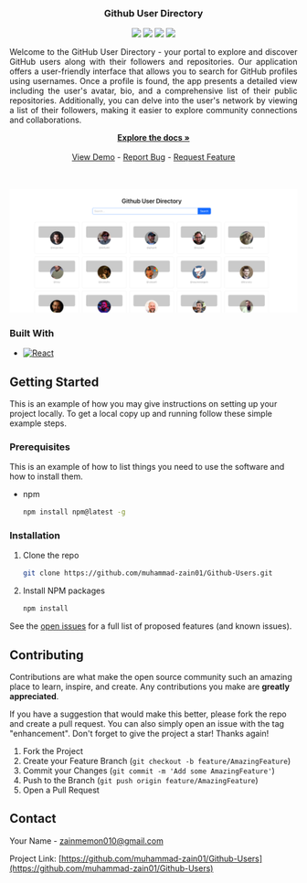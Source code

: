<br />
<div align="center">

<h3 align="center">Github User Directory</h3>
<div>
    <a href="https://github.com/muhammad-zain01/Github-Users/graphs/contributors"><img src="https://img.shields.io/github/contributors/muhammad-zain01/Github-Users.svg?style=for-the-badge" /></a>
    <a href="https://github.com/muhammad-zain01/Github-Users/network/members"><img src="https://img.shields.io/github/forks/muhammad-zain01/Github-Users.svg?style=for-the-badge" /></a>
    <a href="https://github.com/muhammad-zain01/Github-Users/stargazers"><img src="https://img.shields.io/github/stars/muhammad-zain01/Github-Users.svg?style=for-the-badge" /></a>
    <a href="https://github.com/muhammad-zain01/Github-Users/issues"><img src="https://img.shields.io/github/issues/muhammad-zain01/Github-Users.svg?style=for-the-badge" /></a>
</div>

  <p align="center" style="text-align: justify;">
    Welcome to the GitHub User Directory - your portal to explore and discover GitHub users along with their followers and repositories. Our application offers a user-friendly interface that allows you to search for GitHub profiles using usernames. Once a profile is found, the app presents a detailed view including the user's avatar, bio, and a comprehensive list of their public repositories. Additionally, you can delve into the user's network by viewing a list of their followers, making it easier to explore community connections and collaborations.
  </p>
    <a href="https://github.com/muhammad-zain01/Github-Users"><strong>Explore the docs »</strong></a>
    <br />
    <br />
    <a href="https://muhammad-zain01.github.io/Github-Users/">View Demo</a>
    -
    <a href="https://github.com/muhammad-zain01/Github-Users/issues">Report Bug</a>
    -
    <a href="https://github.com/muhammad-zain01/Github-Users/issues">Request Feature</a>
    <br />
    <br />
    <br />
</div>


[![Product Name Screen Shot][product-screenshot]](https://example.com)

### Built With

<!-- * [![Next][Next.js]][Next-url] -->
* [![React][React.js]][React-url]
<!-- * [![Vue][Vue.js]][Vue-url] -->
<!-- * [![Angular][Angular.io]][Angular-url] -->
<!-- * [![Svelte][Svelte.dev]][Svelte-url] -->
<!-- * [![Laravel][Laravel.com]][Laravel-url] -->
<!-- * [![Bootstrap][Bootstrap.com]][Bootstrap-url] -->
<!-- * [![JQuery][JQuery.com]][JQuery-url] -->

## Getting Started

This is an example of how you may give instructions on setting up your project locally.
To get a local copy up and running follow these simple example steps.

### Prerequisites

This is an example of how to list things you need to use the software and how to install them.
* npm
  ```sh
  npm install npm@latest -g
  ```

### Installation

1. Clone the repo
   ```sh
   git clone https://github.com/muhammad-zain01/Github-Users.git
   ```
2. Install NPM packages
   ```sh
   npm install
   ```
See the [open issues](https://github.com/muhammad-zain01/Github-Users/issues) for a full list of proposed features (and known issues).


<!-- CONTRIBUTING -->
## Contributing

Contributions are what make the open source community such an amazing place to learn, inspire, and create. Any contributions you make are **greatly appreciated**.

If you have a suggestion that would make this better, please fork the repo and create a pull request. You can also simply open an issue with the tag "enhancement".
Don't forget to give the project a star! Thanks again!

1. Fork the Project
2. Create your Feature Branch (`git checkout -b feature/AmazingFeature`)
3. Commit your Changes (`git commit -m 'Add some AmazingFeature'`)
4. Push to the Branch (`git push origin feature/AmazingFeature`)
5. Open a Pull Request


<!-- CONTACT -->
## Contact

Your Name - zainmemon010@gmail.com

Project Link: [https://github.com/muhammad-zain01/Github-Users](https://github.com/muhammad-zain01/Github-Users)


[contributors-shield]: https://img.shields.io/github/contributors/muhammad-zain01/Github-Users.svg?style=for-the-badge
[contributors-url]: https://github.com/muhammad-zain01/Github-Users/graphs/contributors
[forks-shield]: https://img.shields.io/github/forks/muhammad-zain01/Github-Users.svg?style=for-the-badge
[forks-url]: https://github.com/muhammad-zain01/Github-Users/network/members
[stars-shield]: https://img.shields.io/github/stars/muhammad-zain01/Github-Users.svg?style=for-the-badge
[stars-url]: https://github.com/muhammad-zain01/Github-Users/stargazers
[issues-shield]: https://img.shields.io/github/issues/muhammad-zain01/Github-Users.svg?style=for-the-badge
[issues-url]: https://github.com/muhammad-zain01/Github-Users/issues
[license-shield]: https://img.shields.io/github/license/muhammad-zain01/Github-Users.svg?style=for-the-badge
[license-url]: https://github.com/muhammad-zain01/Github-Users/blob/master/LICENSE.txt
[linkedin-shield]: https://img.shields.io/badge/-LinkedIn-black.svg?style=for-the-badge&logo=linkedin&colorB=555
[linkedin-url]: https://linkedin.com/in/linkedin_username
[product-screenshot]: https://raw.githubusercontent.com/Muhammad-Zain01/Github-Users/main/preview.png
[Next.js]: https://img.shields.io/badge/next.js-000000?style=for-the-badge&logo=nextdotjs&logoColor=white
[Next-url]: https://nextjs.org/
[React.js]: https://img.shields.io/badge/React-4A4A55?style=for-the-badge&logo=react&logoColor=white
[React-url]: https://reactjs.org/
[Vue.js]: https://img.shields.io/badge/Vue.js-35495E?style=for-the-badge&logo=vuedotjs&logoColor=4FC08D
[Vue-url]: https://vuejs.org/
[Angular.io]: https://img.shields.io/badge/Angular-DD0031?style=for-the-badge&logo=angular&logoColor=white
[Angular-url]: https://angular.io/
[Svelte.dev]: https://img.shields.io/badge/Svelte-4A4A55?style=for-the-badge&logo=svelte&logoColor=FF3E00
[Svelte-url]: https://svelte.dev/
[Laravel.com]: https://img.shields.io/badge/Laravel-FF2D20?style=for-the-badge&logo=laravel&logoColor=white
[Laravel-url]: https://laravel.com
[Bootstrap.com]: https://img.shields.io/badge/Bootstrap-563D7C?style=for-the-badge&logo=bootstrap&logoColor=white
[Bootstrap-url]: https://getbootstrap.com
[JQuery.com]: https://img.shields.io/badge/jQuery-0769AD?style=for-the-badge&logo=jquery&logoColor=white
[JQuery-url]: https://jquery.com 
